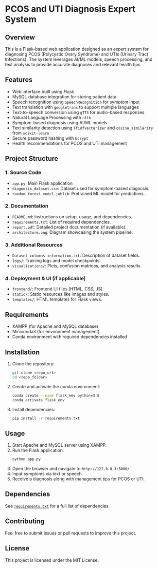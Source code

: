 # PCOS and UTI Diagnosis Expert System

## Overview
This is a Flask-based web application designed as an expert system for diagnosing PCOS (Polycystic Ovary Syndrome) and UTIs (Urinary Tract Infections). The system leverages AI/ML models, speech processing, and text analysis to provide accurate diagnoses and relevant health tips.

## Features
- Web interface built using Flask
- MySQL database integration for storing patient data
- Speech recognition using `SpeechRecognition` for symptom input
- Text translation with `googletrans` to support multiple languages
- Text-to-speech conversion using `gTTS` for audio-based responses
- Natural Language Processing with `nltk`
- Symptom-based diagnosis using AI/ML models
- Text similarity detection using `TfidfVectorizer` and `cosine_similarity` from `scikit-learn`
- Secure password hashing with `bcrypt`
- Health recommendations for PCOS and UTI management

## Project Structure
### 1. Source Code
- `app.py`: Main Flask application.
- `diagnosis_dataset.csv`: Dataset used for symptom-based diagnosis.
- `random_forest_model.joblib`: Pretrained ML model for predictions.

### 2. Documentation
- `README.md`: Instructions on setup, usage, and dependencies.
- `requirements.txt`: List of required dependencies.
- `report.pdf`: Detailed project documentation (if available).
- `architecture.png`: Diagram showcasing the system pipeline.

### 3. Additional Resources
- `Dataset columns information.txt`: Description of dataset fields.
- `logs/`: Training logs and model checkpoints.
- `visualizations/`: Plots, confusion matrices, and analysis results.

### 4. Deployment & UI (if applicable)
- `frontend/`: Frontend UI files (HTML, CSS, JS).
- `static/`: Static resources like images and styles.
- `templates/`: HTML templates for Flask views.

## Requirements
- XAMPP (for Apache and MySQL database)
- Miniconda3 (for environment management)
- Conda environment with required dependencies installed

## Installation
1. Clone the repository:
   ```bash
   git clone <repo_url>
   cd <repo_folder>
   ```
2. Create and activate the conda environment:
   ```bash
   conda create --name flask_env python=3.8
   conda activate flask_env
   ```
3. Install dependencies:
   ```bash
   pip install -r requirements.txt
   ```

## Usage
1. Start Apache and MySQL server using XAMPP.
2. Run the Flask application:
   ```bash
   python app.py
   ```
3. Open the browser and navigate to `http://127.0.0.1:5000/`.
4. Input symptoms via text or speech.
5. Receive a diagnosis along with management tips for PCOS or UTI.

## Dependencies
See [`requirements.txt`](./requirements.txt) for a full list of dependencies.

## Contributing
Feel free to submit issues or pull requests to improve this project.

## License
This project is licensed under the MIT License.
